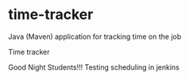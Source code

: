 # time-tracker
Java (Maven) application for tracking time on the job

Time tracker

Good Night Students!!!
Testing scheduling in jenkins
